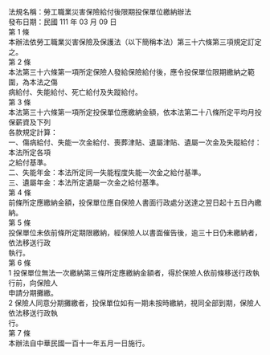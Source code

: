 法規名稱：勞工職業災害保險給付後限期投保單位繳納辦法  
發布日期：民國 111 年 03 月 09 日  
第 1 條  
本辦法依勞工職業災害保險及保護法（以下簡稱本法）第三十六條第三項規定訂定之。  
第 2 條  
本法第三十六條第一項所定保險人發給保險給付後，應令投保單位限期繳納之範圍，為本法之傷  
病給付、失能給付、死亡給付及失蹤給付。  
第 3 條  
本法第三十六條第一項所定投保單位應繳納金額，依本法第二十八條所定平均月投保薪資及下列  
各款規定計算：  
一、傷病給付、失能一次金給付、喪葬津貼、遺屬津貼、遺屬一次金及失蹤給付：本法所定各項  
之給付基準。  
二、失能年金：本法所定同一失能程度失能一次金之給付基準。  
三、遺屬年金：本法所定遺屬一次金之給付基準。  
第 4 條  
前條所定應繳納金額，投保單位應自保險人書面行政處分送達之翌日起十五日內繳納。  
第 5 條  
投保單位未依前條所定期限繳納，經保險人以書面催告後，逾三十日仍未繳納者，依法移送行政  
執行。  
第 6 條  
1 投保單位無法一次繳納第三條所定應繳納金額者，得於保險人依前條移送行政執行前，向保險人  
申請分期攤繳。  
2 保險人同意分期攤繳者，投保單位如有一期未按時繳納，視同全部到期，保險人依法移送行政執  
行。  
第 7 條  
本辦法自中華民國一百十一年五月一日施行。  


